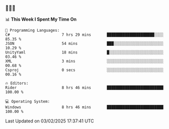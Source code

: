 ### 👋👋👋
<!--START_SECTION:waka-->
📊 **This Week I Spent My Time On** 

```text
💬 Programming Languages: 
C#                       7 hrs 29 mins       █████████████████████░░░░   85.35 % 
JSON                     54 mins             ███░░░░░░░░░░░░░░░░░░░░░░   10.29 % 
UnityYaml                18 mins             █░░░░░░░░░░░░░░░░░░░░░░░░   03.46 % 
XML                      3 mins              ░░░░░░░░░░░░░░░░░░░░░░░░░   00.68 % 
Csproj                   0 secs              ░░░░░░░░░░░░░░░░░░░░░░░░░   00.16 % 

🔥 Editors: 
Rider                    8 hrs 46 mins       █████████████████████████   100.00 % 

💻 Operating System: 
Windows                  8 hrs 46 mins       █████████████████████████   100.00 % 
```


 Last Updated on 03/02/2025 17:37:41 UTC
<!--END_SECTION:waka-->
